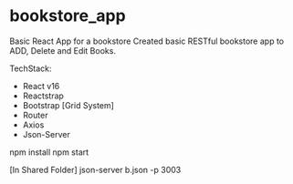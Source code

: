 # bookstore_app
Basic React App for a bookstore
Created basic RESTful bookstore app to ADD, Delete and Edit Books.

TechStack:
- React v16
- Reactstrap
- Bootstrap [Grid System]
- Router
- Axios
- Json-Server

npm install
npm start

[In Shared Folder] json-server b.json -p 3003
